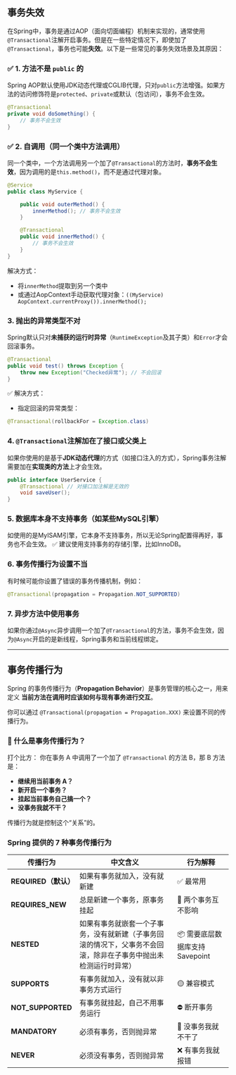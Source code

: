 

## 事务失效

在Spring中，事务是通过AOP（面向切面编程）机制来实现的，通常使用`@Transactional`注解开启事务。但是在一些特定情况下，即使加了`@Transactional`，事务也可能**失效**。以下是一些常见的事务失效场景及其原因：

### ✅ **1. 方法不是 `public` 的**
Spring AOP默认使用JDK动态代理或CGLIB代理，只对`public`方法增强。如果方法的访问修饰符是`protected`、`private`或默认（包访问），事务不会生效。

```java
@Transactional
private void doSomething() {
    // 事务不会生效
}
```


### ✅ **2. 自调用（同一个类中方法调用）**
同一个类中，一个方法调用另一个加了`@Transactional`的方法时，**事务不会生效**，因为调用的是`this.method()`，而不是通过代理对象。
```java
@Service
public class MyService {

    public void outerMethod() {
        innerMethod(); // 事务不会生效
    }

    @Transactional
    public void innerMethod() {
        // 事务不会生效
    }
}

```

解决方式：
- 将`innerMethod`提取到另一个类中
- 或通过AopContext手动获取代理对象：`((MyService) AopContext.currentProxy()).innerMethod();`


### **3. 抛出的异常类型不对**

Spring默认只对**未捕获的运行时异常**（`RuntimeException`及其子类）和`Error`才会回滚事务。

```java
@Transactional
public void test() throws Exception {
    throw new Exception("Checked异常"); // 不会回滚
}
```

✅ 解决方式：
- 指定回滚的异常类型：
```java
@Transactional(rollbackFor = Exception.class)
```


### **4. `@Transactional`注解加在了接口或父类上**

如果你使用的是基于**JDK动态代理**的方式（如接口注入的方式），Spring事务注解需要加在**实现类的方法**上才会生效。

```java
public interface UserService {
    @Transactional // 对接口加注解是无效的
    void saveUser();
}
```


### **5. 数据库本身不支持事务（如某些MySQL引擎）**

如使用的是MyISAM引擎，它本身不支持事务，所以无论Spring配置得再好，事务也不会生效。
✅ 建议使用支持事务的存储引擎，比如InnoDB。


### **6. 事务传播行为设置不当**
有时候可能你设置了错误的事务传播机制，例如：
```java
@Transactional(propagation = Propagation.NOT_SUPPORTED)
```


### **7. 异步方法中使用事务**
如果你通过`@Async`异步调用一个加了`@Transactional`的方法，事务不会生效，因为`@Async`开启的是新线程，Spring事务和当前线程绑定。



---



## 事务传播行为

Spring 的事务传播行为（**Propagation Behavior**）是事务管理的核心之一，用来定义 **当前方法在调用时应该如何与现有事务进行交互**。

你可以通过 `@Transactional(propagation = Propagation.XXX)` 来设置不同的传播行为。


### 🌱 什么是事务传播行为？

打个比方： 你在事务 A 中调用了一个加了 `@Transactional` 的方法 B，那 B 方法是：
- **继续用当前事务 A？**
- **新开启一个事务？**
- **挂起当前事务自己搞一个？**
- **没事务我就不干？**

传播行为就是控制这个“关系”的。


### Spring 提供的 7 种事务传播行为

| 传播行为              | 中文含义                                                     | 行为解释                   |
| ----------------- | -------------------------------------------------------- | ---------------------- |
| **REQUIRED（默认）**  | 如果有事务就加入，没有就新建                                           | ✅ 最常用                  |
| **REQUIRES_NEW**  | 总是新建一个事务，原事务挂起                                           | 🔄 两个事务互不影响            |
| **NESTED**        | 如果有事务就嵌套一个子事务，没有就新建（子事务回滚的情况下，父事务不会回滚，除非在子事务中抛出未检测运行时异常） | 📦 需要底层数据库支持 Savepoint |
| **SUPPORTS**      | 有事务就加入，没有就以非事务方式运行                                       | 🟡 兼容模式                |
| **NOT_SUPPORTED** | 有事务就挂起，自己不用事务运行                                          | ⛔ 断开事务                 |
| **MANDATORY**     | 必须有事务，否则抛异常                                              | 🚫 没事务我就不干了            |
| **NEVER**         | 必须没有事务，否则抛异常                                             | ❌ 有事务我就报错              |